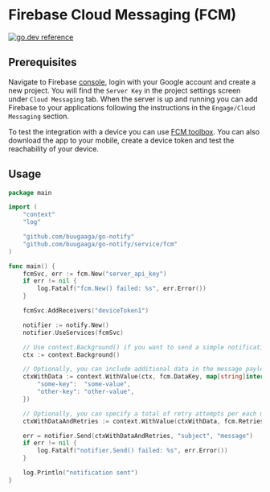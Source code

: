 # Firebase Cloud Messaging (FCM)

[![go.dev reference](https://img.shields.io/badge/go.dev-reference-007d9c?logo=go&logoColor=white&style=flat)](https://pkg.go.dev/github.com/buugaaga/go-notify/service/fcm)

## Prerequisites

Navigate to Firebase [console](https://console.firebase.google.com/), login with your Google account and create a new project.
You will find the `Server Key` in the project settings screen under `Cloud Messaging` tab. When the server is up and running
you can add Firebase to your applications following the instructions in the `Engage/Cloud Messaging` section.

To test the integration with a device you can use [FCM toolbox](https://simonmarquis.github.io/FCM-toolbox). You can also download the app
to your mobile, create a device token and test the reachability of your device.

## Usage

```go
package main

import (
	"context"
	"log"

	"github.com/buugaaga/go-notify"
	"github.com/buugaaga/go-notify/service/fcm"
)

func main() {
	fcmSvc, err := fcm.New("server_api_key")
	if err != nil {
		log.Fatalf("fcm.New() failed: %s", err.Error())
	}

	fcmSvc.AddReceivers("deviceToken1")

	notifier := notify.New()
	notifier.UseServices(fcmSvc)

	// Use context.Background() if you want to send a simple notification message.
	ctx := context.Background()

	// Optionally, you can include additional data in the message payload by adding the corresponding value to the context.
	ctxWithData := context.WithValue(ctx, fcm.DataKey, map[string]interface{}{
		"some-key":  "some-value",
		"other-key": "other-value",
	})

	// Optionally, you can specify a total of retry attempts per each message by adding the corresponding value to the context.
	ctxWithDataAndRetries := context.WithValue(ctxWithData, fcm.RetriesKey, 3)

	err = notifier.Send(ctxWithDataAndRetries, "subject", "message")
	if err != nil {
		log.Fatalf("notifier.Send() failed: %s", err.Error())
	}

	log.Println("notification sent")
}
```
